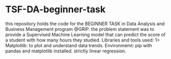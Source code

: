# TSF-DA-beginner-task

this repository holds the code for the BEGINNER TASK in Data Analysis and Business Management program @GRIP.
the problem statement was to provide a Supervised Machine Learning model that can predict the score of a student with how many hours they studied.
Libraries and tools used: 1> Matplotlib: to plot and understand data trends.
Environmemt: pip with pandas and matplotlib installed.
strictly linear regression.
